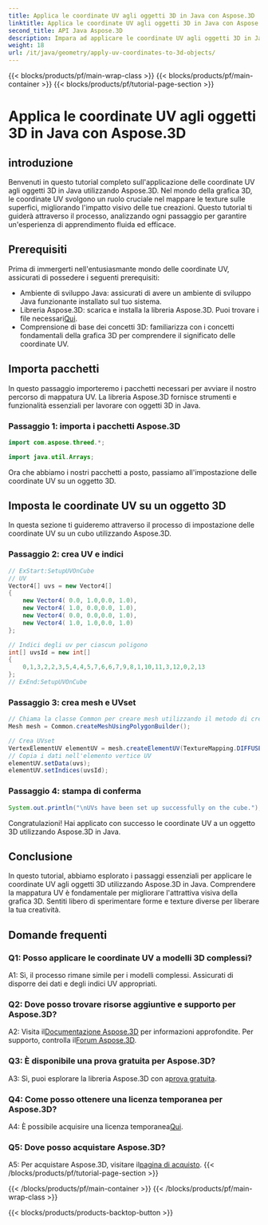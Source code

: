 ```yaml
---
title: Applica le coordinate UV agli oggetti 3D in Java con Aspose.3D
linktitle: Applica le coordinate UV agli oggetti 3D in Java con Aspose.3D
second_title: API Java Aspose.3D
description: Impara ad applicare le coordinate UV agli oggetti 3D in Java con Aspose.3D. Migliora la tua grafica con questa guida passo passo.
weight: 18
url: /it/java/geometry/apply-uv-coordinates-to-3d-objects/
---
```


{{< blocks/products/pf/main-wrap-class >}}
{{< blocks/products/pf/main-container >}}
{{< blocks/products/pf/tutorial-page-section >}}

# Applica le coordinate UV agli oggetti 3D in Java con Aspose.3D

## introduzione

Benvenuti in questo tutorial completo sull'applicazione delle coordinate UV agli oggetti 3D in Java utilizzando Aspose.3D. Nel mondo della grafica 3D, le coordinate UV svolgono un ruolo cruciale nel mappare le texture sulle superfici, migliorando l'impatto visivo delle tue creazioni. Questo tutorial ti guiderà attraverso il processo, analizzando ogni passaggio per garantire un'esperienza di apprendimento fluida ed efficace.

## Prerequisiti

Prima di immergerti nell'entusiasmante mondo delle coordinate UV, assicurati di possedere i seguenti prerequisiti:

- Ambiente di sviluppo Java: assicurati di avere un ambiente di sviluppo Java funzionante installato sul tuo sistema.
-  Libreria Aspose.3D: scarica e installa la libreria Aspose.3D. Puoi trovare i file necessari[Qui](https://releases.aspose.com/3d/java/).
- Comprensione di base dei concetti 3D: familiarizza con i concetti fondamentali della grafica 3D per comprendere il significato delle coordinate UV.

## Importa pacchetti

In questo passaggio importeremo i pacchetti necessari per avviare il nostro percorso di mappatura UV. La libreria Aspose.3D fornisce strumenti e funzionalità essenziali per lavorare con oggetti 3D in Java.

### Passaggio 1: importa i pacchetti Aspose.3D

```java
import com.aspose.threed.*;

import java.util.Arrays;
```

Ora che abbiamo i nostri pacchetti a posto, passiamo all'impostazione delle coordinate UV su un oggetto 3D.

## Imposta le coordinate UV su un oggetto 3D

In questa sezione ti guideremo attraverso il processo di impostazione delle coordinate UV su un cubo utilizzando Aspose.3D.

### Passaggio 2: crea UV e indici

```java
// ExStart:SetupUVOnCube
// UV
Vector4[] uvs = new Vector4[]
{
    new Vector4( 0.0, 1.0,0.0, 1.0),
    new Vector4( 1.0, 0.0,0.0, 1.0),
    new Vector4( 0.0, 0.0,0.0, 1.0),
    new Vector4( 1.0, 1.0,0.0, 1.0)
};

// Indici degli uv per ciascun poligono
int[] uvsId = new int[]
{
    0,1,3,2,2,3,5,4,4,5,7,6,6,7,9,8,1,10,11,3,12,0,2,13
};
// ExEnd:SetupUVOnCube
```

### Passaggio 3: crea mesh e UVset

```java
// Chiama la classe Common per creare mesh utilizzando il metodo di creazione poligoni per impostare l'istanza della mesh
Mesh mesh = Common.createMeshUsingPolygonBuilder();

// Crea UVset
VertexElementUV elementUV = mesh.createElementUV(TextureMapping.DIFFUSE, MappingMode.POLYGON_VERTEX, ReferenceMode.INDEX_TO_DIRECT);
// Copia i dati nell'elemento vertice UV
elementUV.setData(uvs);
elementUV.setIndices(uvsId);
```

### Passaggio 4: stampa di conferma

```java
System.out.println("\nUVs have been set up successfully on the cube.");
```

Congratulazioni! Hai applicato con successo le coordinate UV a un oggetto 3D utilizzando Aspose.3D in Java.

## Conclusione

In questo tutorial, abbiamo esplorato i passaggi essenziali per applicare le coordinate UV agli oggetti 3D utilizzando Aspose.3D in Java. Comprendere la mappatura UV è fondamentale per migliorare l'attrattiva visiva della grafica 3D. Sentiti libero di sperimentare forme e texture diverse per liberare la tua creatività.

## Domande frequenti

### Q1: Posso applicare le coordinate UV a modelli 3D complessi?

A1: Sì, il processo rimane simile per i modelli complessi. Assicurati di disporre dei dati e degli indici UV appropriati.

### Q2: Dove posso trovare risorse aggiuntive e supporto per Aspose.3D?

 A2: Visita il[Documentazione Aspose.3D](https://reference.aspose.com/3d/java/) per informazioni approfondite. Per supporto, controlla il[Forum Aspose.3D](https://forum.aspose.com/c/3d/18).

### Q3: È disponibile una prova gratuita per Aspose.3D?

 A3: Sì, puoi esplorare la libreria Aspose.3D con a[prova gratuita](https://releases.aspose.com/).

### Q4: Come posso ottenere una licenza temporanea per Aspose.3D?

 A4: È possibile acquisire una licenza temporanea[Qui](https://purchase.aspose.com/temporary-license/).

### Q5: Dove posso acquistare Aspose.3D?

 A5: Per acquistare Aspose.3D, visitare il[pagina di acquisto](https://purchase.aspose.com/buy).
{{< /blocks/products/pf/tutorial-page-section >}}

{{< /blocks/products/pf/main-container >}}
{{< /blocks/products/pf/main-wrap-class >}}

{{< blocks/products/products-backtop-button >}}
